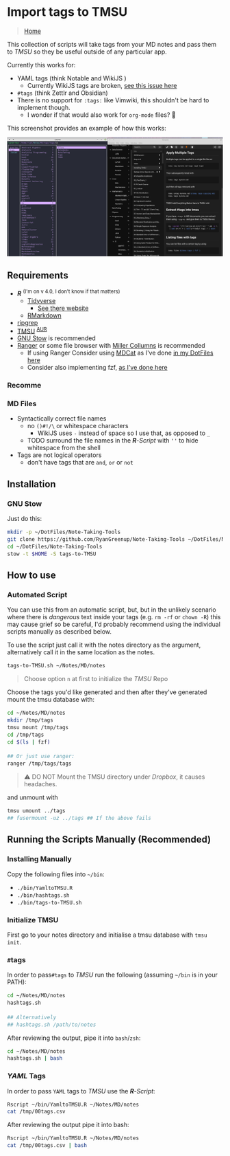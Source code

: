 # Import tags to TMSU

> [Home](../README.md)

This collection of scripts will take tags from your MD notes and pass them to *TMSU* so they be useful outside of any particular app.

Currently this works for:

* YAML tags (think Notable and WikiJS ) 
    * Currently WikiJS tags are broken, [see this issue here](https://github.com/Requarks/wiki/issues/1997)
* `#tags` (think Zettlr and Obsidian) 
* There is no support for `:tags:` like Vimwiki, this shouldn't be hard to implement though.
    * I wonder if that would also work for `org-mode` files? 🤔



This screenshot provides an example of how this works:

![](./media/TMSU-Script.png)

## Requirements

* **_R_** <sup>(I'm on v 4.0, I don't know if that matters)</sup>
  * [Tidyverse](https://cran.r-project.org/web/packages/tidyverse/index.html)
      * [See there website](https://www.tidyverse.org/)
  * [RMarkdown](https://cran.r-project.org/web/packages/rmarkdown/index.html)
* [ripgrep](https://github.com/BurntSushi/ripgrep)
* [TMSU](https://tmsu.org/) <sup> [AUR](https://aur.archlinux.org/packages/tmsu/) </sup>
* [GNU Stow](https://www.gnu.org/software/stow/) is recommended
* [Ranger](https://github.com/ranger/ranger) or some file browser with [Miller Collumns](https://en.wikipedia.org/wiki/Miller_columns) is recommended
    * If using Ranger Consider using [MDCat](https://docs.rs/mdcat/0.18.4/mdcat/) as I've done [in my DotFiles here](https://github.com/RyanGreenup/DotFiles/blob/master/NeoVim/.config/ranger/scope.sh)
    * Consider also implementing fzf, [as I've done here](https://github.com/RyanGreenup/DotFiles/blob/master/NeoVim/.config/ranger/commands.py)

### Recomme

### MD Files

* Syntactically correct file names
    * no `()#!/\` or whitespace characters
        * WikiJS uses `-` instead of space so I use that, as opposed to `_`
    * TODO surround the file names in the **_R_**-*Script* with `''` to hide whitespace from the shell
* Tags are not logical operators
    * don't have tags that are `and`, `or` or `not`

## Installation

### GNU Stow

Just do this:

```bash
mkdir -p ~/DotFiles/Note-Taking-Tools
git clone https://github.com/RyanGreenup/Note-Taking-Tools ~/DotFiles/Note-Taking-Tools
cd ~/DotFiles/Note-Taking-Tools
stow -t $HOME -S tags-to-TMSU
```


## How to use

### Automated Script

You can use this from an automatic script, but, but in the unlikely
scenario where there is *dangerous* text inside your tags (e.g. `rm -rf` or
`chown -R`) this may cause grief so be careful, I'd probably recommend
using the individual scripts manually as described below.

To use the script just call it with the notes directory as the argument,
alternatively call it in the same location as the notes.

```bash
tags-to-TMSU.sh ~/Notes/MD/notes
```
> Choose option `n` at first to initialize the *TMSU* Repo

Choose the tags you'd like generated and then after they've generated mount the tmsu database with:

```bash
cd ~/Notes/MD/notes
mkdir /tmp/tags
tmsu mount /tmp/tags
cd /tmp/tags
cd $(ls | fzf)

## Or just use ranger:
ranger /tmp/tags/tags
```
> :warning: DO NOT Mount the TMSU directory under *Dropbox*, it causes headaches.

and unmount with

```bash
tmsu umount ../tags
## fusermount -uz ../tags ## If the above fails
```

## Running the Scripts Manually (Recommended)

### Installing Manually

Copy the following files into `~/bin`:

* `./bin/YamltoTMSU.R`
* `./bin/hashtags.sh`
* `./bin/tags-to-TMSU.sh`

### Initialize TMSU

First go to your notes directory and initialise a tmsu database with `tmsu init`.

### `#`tags

In order to pass`#tags` to *TMSU* run the following (assuming `~/bin` is in your PATH):

```bash
cd ~/Notes/MD/notes
hashtags.sh

## Alternatively
## hashtags.sh /path/to/notes
```
After reviewing the output, pipe it into `bash`/`zsh`:

```bash
cd ~/Notes/MD/notes
hashtags.sh | bash
```

### *YAML* Tags

In order to pass `YAML` tags to *TMSU* use the **_R_**-*Script*:

```bash
Rscript ~/bin/YamltoTMSU.R ~/Notes/MD/notes
cat /tmp/00tags.csv
```

After reviewing the output pipe it into bash:

```bash
Rscript ~/bin/YamltoTMSU.R ~/Notes/MD/notes
cat /tmp/00tags.csv | bash
```



